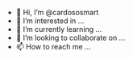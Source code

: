- 👋 Hi, I’m @cardososmart
- 👀 I’m interested in ...
- 🌱 I’m currently learning ...
- 💞️ I’m looking to collaborate on ...
- 📫 How to reach me ...

<!---
cardososmart/cardososmart is a ✨ special ✨ repository because its `README.md` (this file) appears on your GitHub profile.
You can click the Preview link to take a look at your changes.
--->
